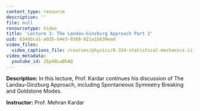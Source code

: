 ```yaml
---
content_type: resource
description: ''
file: null
resourcetype: Video
title: 'Lecture 3: The Landau-Ginzburg Approach Part 2'
uid: 634dbca1-a035-b4e3-9368-621a1b630ead
video_files:
  video_captions_file: /courses/physics/8-334-statistical-mechanics-ii-statistical-physics-of-fields-spring-2014/video-lectures/lecture-3-the-landau-ginzburg-approach-part-2/2Ep48LwBhAQ.vtt
video_metadata:
  youtube_id: 2Ep48LwBhAQ
---
```


**Description:** In this lecture, Prof. Kardar continues his discussion of The Landau-Ginzburg Approach, including Spontaneous Symmetry Breaking and Goldstone Modes.

**Instructor:** Prof. Mehran Kardar